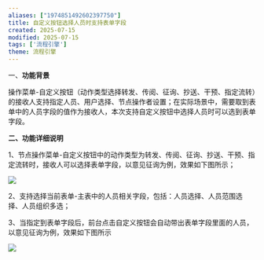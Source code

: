 ```yaml
---
aliases: ["1974851492602397750"]
title: 自定义按钮选择人员时支持表单字段
created: 2025-07-15
modified: 2025-07-15
tags: ['流程引擎']
theme: 流程引擎
---
```


一、**功能背景**

操作菜单-自定义按钮（动作类型选择转发、传阅、征询、抄送、干预、指定流转）的接收人支持指定人员、用户选择、节点操作者设置；在实际场景中，需要取到表单中的人员字段的值作为接收人，本次支持自定义按钮中选择人员时可以选到表单字段。

**二、功能详细说明**

1、节点操作菜单-自定义按钮中的动作类型为转发、传阅、征询、抄送、干预、指定流转时，接收人可以选择表单字段，以意见征询为例，效果如下图所示；

![](64c61e04c3e72646697d574a30d04fa8.jpg)

2、支持选择当前表单-主表中的人员相关字段，包括：人员选择、人员范围选择、人员组织多选；

3、当指定到表单字段后，前台点击自定义按钮会自动带出表单字段里面的人员，以意见征询为例，效果如下图所示

![](3c0e2fd031b246947bc1489406c3adac.jpg)